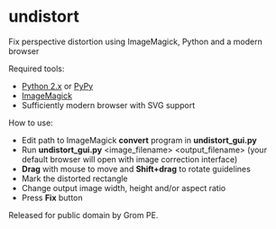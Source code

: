undistort
=========

Fix perspective distortion using ImageMagick, Python and a modern browser

Required tools:
- [Python 2.x](https://www.python.org/downloads/) or [PyPy](http://pypy.org/download.html)
- [ImageMagick](http://www.imagemagick.org/script/download.php)
- Sufficiently modern browser with SVG support

How to use:
- Edit path to ImageMagick **convert** program in **undistort_gui.py**
- Run **undistort_gui.py** \<image_filename\> \<output_filename\>
  (your default browser will open with image correction interface)
- **Drag** with mouse to move and **Shift+drag** to rotate guidelines
- Mark the distorted rectangle
- Change output image width, height and/or aspect ratio
- Press **Fix** button


Released for public domain by Grom PE.